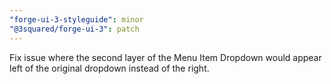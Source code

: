 ```yaml
---
"forge-ui-3-styleguide": minor
"@3squared/forge-ui-3": patch
---
```


Fix issue where the second layer of the Menu Item Dropdown would appear left of the original dropdown instead of the right.
